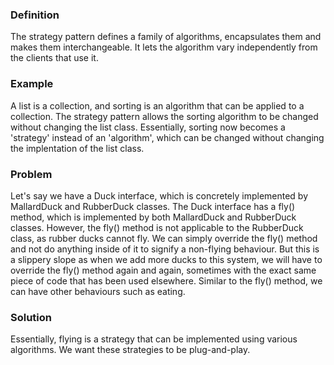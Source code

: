 ### Definition

The strategy pattern defines a family of algorithms, encapsulates them and makes them interchangeable.
It lets the algorithm vary independently from the clients that use it.

### Example
A list is a collection, and sorting is an algorithm that can be applied to a collection.
The strategy pattern allows the sorting algorithm to be changed without changing the list class.
Essentially, sorting now becomes a 'strategy' instead of an 'algorithm', which can be changed without changing the
implentation of the list class.

### Problem
Let's say we have a Duck interface, which is concretely implemented by MallardDuck and RubberDuck classes.
The Duck interface has a fly() method, which is implemented by both MallardDuck and RubberDuck classes.
However, the fly() method is not applicable to the RubberDuck class, as rubber ducks cannot fly.
We can simply override the fly() method and not do anything inside of it to signify a non-flying behaviour.
But this is a slippery slope as when we add more ducks to this system, we will have to override the fly() method
again and again, sometimes with the exact same piece of code that has been used elsewhere.
Similar to the fly() method, we can have other behaviours such as eating.

### Solution
Essentially, flying is a strategy that can be implemented using various algorithms. We want these strategies to be plug-and-play.
